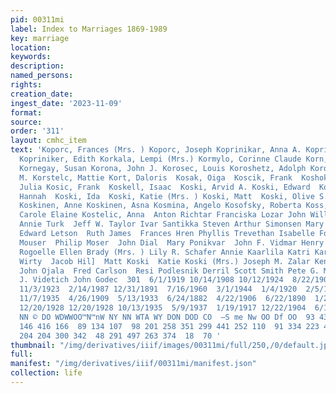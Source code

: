 ```yaml
---
pid: 00311mi
label: Index to Marriages 1869-1989
key: marriage
location: 
keywords: 
description: 
named_persons: 
rights: 
creation_date: 
ingest_date: '2023-11-09'
format: 
source: 
order: '311'
layout: cmhc_item
text: 'Koporc, Frances (Mrs. ) Koporc, Joseph Koprinikar, Anna A. Koprinikar, Matthew
  Kopriniker, Edith Korkala, Lempi (Mrs.) Kormylo, Corinne Claude Korn, William H.
  Kornegay, Susan Korona, John J. Korosec, Louis Koroshetz, Adolph Koroshetz, Adolph
  M. Korstelc, Mattie Kort, Daloris  Kosak, Oiga  Koscik, Frank  Koshok, Mary Koshorcekoy,
  Julia Kosic, Frank  Koskell, Isaac  Koski, Arvid A. Koski, Edward  Koski, Fritjaf  Koski,
  Hannah  Koski, Ida  Koski, Katie (Mrs. ) Koski, Matt  Koski, Olive S. Koskie, Donie
  Koskinen, Anne Koskinen, Asna Kosmina, Angelo Kosofsky, Roberta Koss, Diana M. Kostelc,
  Carole Elaine Kostelic, Anna  Anton Richtar Franciska Lozar John William Stre1]
  Annie Turk  Jeff W. Taylor Ivar Santikka Steven Arthur Simonsen Mary A. McDonald
  Edward Letson  Ruth James  Frances Hren Phyllis Trevethan Isabelle Formolo John
  Mouser  Philip Moser  John Dial  Mary Ponikvar  John F. Vidmar Henry Carleton Agnes
  Rogoelle Ellen Brady (Mrs. ) Lily R. Schafer Annie Kaarlila Katri Karjala Sipei
  Wirty  Jacob Hil]  Matt Koski  Katie Koski (Mrs.) Joseph M. Zalar Kenneth Shirley
  John Ojala  Fred Carlson  Resi Podlesnik Derril Scott Smith Pete G. Makris Raymond
  J. Videtich John Godec  301  6/1/1919 10/14/1908 10/12/1924  8/22/1904 11/29/1931
  11/3/1923  2/14/1987 12/31/1891  7/16/1960  3/1/1944  1/4/1920  2/5/1967  9/16/1928  4/11/1894  7/24/1937
  11/7/1935  4/26/1909  5/13/1933  6/24/1882  4/22/1906  6/22/1890  1/24/1937 12/13/1902  5/14/1910  1/31/1911  5/8/1901
  12/20/1928 12/20/1928 10/13/1935  5/9/1937  1/19/1917 12/22/1904  6/14/1911  6/27/1982  2/7/1975  8/22/1959  9/17/1899  “4S
  NN © DO WDWWOO™N™nW NY NN WTA WY DON DOD CO  —S me Nw OO Df OO  93 431 155 281 239
  146 416 166  89 134 107  98 201 258 351 299 441 252 110  91 334 223 467 489 149
  204 204 300 342  48 291 497 263 374  18  70 '
thumbnail: "/img/derivatives/iiif/images/00311mi/full/250,/0/default.jpg"
full: 
manifest: "/img/derivatives/iiif/00311mi/manifest.json"
collection: life
---
```

